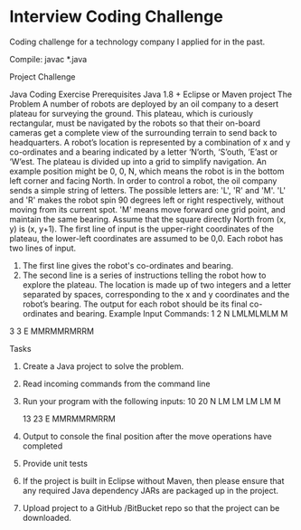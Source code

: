 # Interview Coding Challenge
Coding challenge for a technology company I applied for in the past. 

Compile: javac *.java

Project Challenge

Java Coding Exercise
Prerequisites
Java 1.8 +
Eclipse or Maven project
The Problem
A number of robots are deployed by an oil company to a desert plateau for surveying the ground. This plateau, which is curiously rectangular, must be navigated by the robots so that their on-board cameras get a complete view of the surrounding terrain to send back to headquarters.
A robot’s location is represented by a combination of x and y co-ordinates and a bearing indicated by a letter ‘N’orth, ‘S’outh, ’E’ast or ‘W’est. The plateau is divided up into a grid to simplify navigation. An example position might be 0, 0, N, which means the robot is in the bottom left corner and facing North.
In order to control a robot, the oil company sends a simple string of letters. The possible letters are:  'L', 'R' and 'M'. 
'L' and 'R' makes the robot spin 90 degrees left or right respectively, without moving from its current spot. 
'M' means move forward one grid point, and maintain the same bearing.
Assume that the square directly North from (x, y) is (x, y+1).
The first line of input is the upper-right coordinates of the plateau, the lower-left coordinates are assumed to be 0,0. 
Each robot has two lines of input.
1.	The first line gives the robot's co-ordinates and bearing. 
2.	The second line is a series of instructions telling the robot how to explore the plateau.
The location is made up of two integers and a letter separated by spaces, corresponding to the x and y coordinates and the robot’s bearing.
The output for each robot should be its final co-ordinates and bearing.
Example Input Commands:
1	2	N
LMLMLMLM M


3	3	E
MMRMMRMRRM

Tasks
1)	Create a Java project to solve the problem.
2)	Read incoming commands from the command line
3)	Run your program with the following inputs:
10	20	N
LM LM LM LM M

 	13	23	E
MMRMMRMRRM

4)	Output to console the final position after the move operations have completed

5)	Provide unit tests

6)	If the project is built in Eclipse without Maven, then please ensure that any required Java dependency JARs are packaged up in the project.  

7)	Upload project to a GitHub  /BitBucket repo so that the project can be downloaded.
